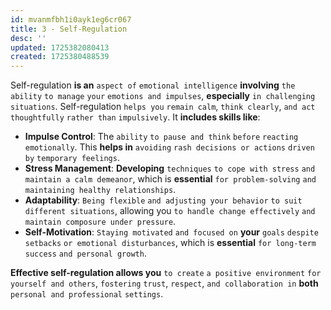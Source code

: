 ```yaml
---
id: mvanmfbh1i0ayk1eg6cr067
title: 3 - Self-Regulation
desc: ''
updated: 1725382080413
created: 1725380488539
---
```


Self-regulation **is an** `aspect of` `emotional intelligence` **involving** `the ability` `to manage` `your` `emotions and impulses`, **especially** `in challenging situations`. Self-regulation `helps you` `remain calm`, `think clearly`, `and act thoughtfully` `rather than` `impulsively`. It **includes skills like**:

- **Impulse Control**: The `ability` `to pause and think` `before` `reacting emotionally`. This **helps in** `avoiding` `rash decisions or actions` `driven by` `temporary feelings`.
- **Stress Management**: **Developing** `techniques` `to cope with stress` `and maintain a calm demeanor`, which is **essential** `for problem-solving` `and maintaining healthy relationships`.
- **Adaptability**: `Being flexible` `and adjusting your behavior` `to suit` `different situations`, allowing you `to handle change effectively` `and maintain composure under pressure`.
- **Self-Motivation**: `Staying motivated` `and focused on` **your** `goals` `despite setbacks` `or emotional disturbances`, which is **essential** `for long-term success` `and personal growth`.

**Effective self-regulation allows you** `to create` `a positive environment` `for yourself and others`, `fostering` `trust`, `respect`, `and collaboration in` **both** `personal and professional` `settings`.